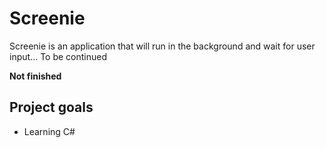 Screenie
=========================

Screenie is an application that will run in the background and wait for user input... To be continued

**Not finished**

Project goals
-----
* Learning C#

